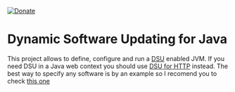 [![Donate](https://img.shields.io/badge/Donate-PayPal-green.svg)](https://www.paypal.com/donate/?business=7JXD6EDFHXF5C&no_recurring=1&item_name=To+develop%2C+mantain+and+evolve+a+type+of+software+that+is+not+easy+to+get+from+great+corporations&currency_code=USD)
# Dynamic Software Updating for Java
This project allows to define, configure and run a [DSU](https://en.wikipedia.org/wiki/Dynamic_software_updating) enabled JVM. If you need DSU in a Java web context you should use [DSU for HTTP](https://github.com/softalks/dsu.http) instead. The best way to specify any software is by an example so I recomend you to check [this one](https://github.com/softalks/dsu.http)
